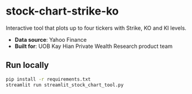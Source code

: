﻿# stock-chart-strike-ko
Interactive tool that plots up to four tickers with Strike, KO and KI levels.
* **Data source**: Yahoo Finance  
* **Built for**: UOB Kay Hian Private Wealth Research product team  

## Run locally
```bash
pip install -r requirements.txt
streamlit run streamlit_stock_chart_tool.py

